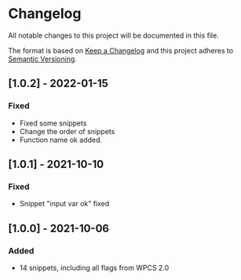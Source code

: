 # Changelog

All notable changes to this project will be documented in this file.

The format is based on [Keep a Changelog](http://keepachangelog.com/en/1.0.0/)
and this project adheres to [Semantic Versioning](http://semver.org/spec/v2.0.0.html).

## [1.0.2] - 2022-01-15

### Fixed

-   Fixed some snippets
-   Change the order of snippets
-   Function name ok added.

## [1.0.1] - 2021-10-10

### Fixed

-   Snippet "input var ok" fixed

## [1.0.0] - 2021-10-06

### Added

-   14 snippets, including all flags from WPCS 2.0
